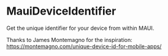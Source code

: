 # MauiDeviceIdentifier
Get the unique identifier for your device from within MAUI.

Thanks to James Montemagno for the inspiration: https://montemagno.com/unique-device-id-for-mobile-apps/
